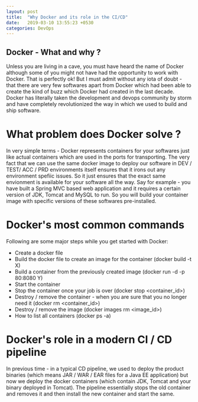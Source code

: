 ```yaml
---
layout: post
title:  "Why Docker and its role in the CI/CD"
date:   2019-03-10 13:55:23 +0530
categories: DevOps
---
```


## Docker - What and why ?
Unless you are living in a cave, you must have heard the name of Docker although some of you might not have had the opportunity to work with Docker. 
That is perfectly ok! But I must admit without any iota of doubt - that there are very few softwares apart from Docker which had been able to create the kind of buzz which Docker had created in the last decade. 
Docker has literally taken the development and devops community by storm and have completely revolutionized the way in which we used to build and ship software.

# What problem does Docker solve ?
In very simple terms - Docker represents containers for your softwares just like actual containers which are used in the ports for transporting.
The very fact that we can use the same docker image to deploy our software in DEV / TEST/ ACC / PRD environments itself ensures that it irons out any environment spefiic issues.
So it just ensures that the exact same envionment is available for your software all the way. 
Say for example - you have built a Spring MVC based web application and it requires a certain version of JDK, Tomcat and MySQL to run. So you will build your container image with specific versions of these softwares pre-installed.  

# Docker's most common commands
Following are some major steps while you get started with Docker:
* Create a docker file
* Build the docker file to create an image for the container (docker build -t X)
* Build a container from the previously created image (docker run -d -p 80:8080 Y)
* Start the container
* Stop the container once your job is over (docker stop <container_id>)
* Destroy / remove the container - when you are sure that you no longer need it (docker rm <container_id>)
* Destroy / remove the image (docker images rm <image_id>)
* How to list all containers (docker ps -a)


# Docker's role in a modern CI / CD pipeline
In previous time - in a typical CD pipeline, we used to deploy the product binaries (which means JAR / WAR / EAR files for a Java EE application) but now we deploy the docker containers (which contain JDK, Tomcat and your binary deployed in Tomcat). The pipeline essentially stops the old container and removes it and then install the new container and start the same. 
